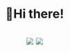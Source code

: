 

<h1 align="center"><p>👋Hi there!</p> <img src="https://github-readme-stats.vercel.app/api?username=fjs138&count_private=true&hide=stars,prs,issues,contribs&show_icons=true&theme=algolia"/>
    <img src="https://github-readme-stats.vercel.app/api/top-langs/?username=fjs138&layout=compact&theme=algolia&langs_count=8&card_width=default)](https://github.com/fjs138"/></h1>

<!--
Find out more here:

- 💻 Business: [builtbyfrank.com](https://builtbyfrank.com)
- 📕 Blog: [Blog](https://frankjs.net/blog)
- 📫 Email: fjs138@gmail.com

[![Readme Card](https://github-readme-stats.vercel.app/api/pin/?username=fjs138&repo=crypt-keepr)](https://github.com/fjs138/crypt-keepr)


<div>
    <img src="https://github-readme-stats.vercel.app/api?username=fjs138&count_private=true&hide=stars,prs,issues,contribs&show_icons=true&theme=algolia"/>
    <img src="https://github-readme-stats.vercel.app/api/top-langs/?username=fjs138&layout=compact&theme=algolia&langs_count=8&card_width=default)](https://github.com/fjs138"/>
<div>
-->




